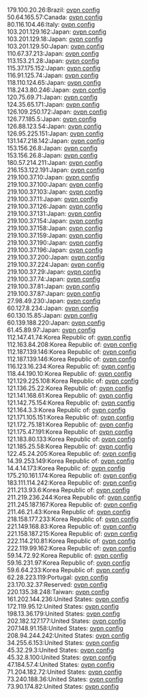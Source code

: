 179.100.20.26:Brazil: [ovpn config](vpn/179_100_20_26.ovpn)  
50.64.165.57:Canada: [ovpn config](vpn/50_64_165_57.ovpn)  
80.116.104.46:Italy: [ovpn config](vpn/80_116_104_46.ovpn)  
103.201.129.162:Japan: [ovpn config](vpn/103_201_129_162.ovpn)  
103.201.129.18:Japan: [ovpn config](vpn/103_201_129_18.ovpn)  
103.201.129.50:Japan: [ovpn config](vpn/103_201_129_50.ovpn)  
110.67.37.213:Japan: [ovpn config](vpn/110_67_37_213.ovpn)  
113.153.21.28:Japan: [ovpn config](vpn/113_153_21_28.ovpn)  
115.37.175.152:Japan: [ovpn config](vpn/115_37_175_152.ovpn)  
116.91.125.74:Japan: [ovpn config](vpn/116_91_125_74.ovpn)  
118.110.124.65:Japan: [ovpn config](vpn/118_110_124_65.ovpn)  
118.243.80.246:Japan: [ovpn config](vpn/118_243_80_246.ovpn)  
120.75.69.71:Japan: [ovpn config](vpn/120_75_69_71.ovpn)  
124.35.65.171:Japan: [ovpn config](vpn/124_35_65_171.ovpn)  
126.109.250.172:Japan: [ovpn config](vpn/126_109_250_172.ovpn)  
126.77.185.5:Japan: [ovpn config](vpn/126_77_185_5.ovpn)  
126.88.123.54:Japan: [ovpn config](vpn/126_88_123_54.ovpn)  
126.95.225.151:Japan: [ovpn config](vpn/126_95_225_151.ovpn)  
131.147.218.142:Japan: [ovpn config](vpn/131_147_218_142.ovpn)  
153.156.26.8:Japan: [ovpn config](vpn/153_156_26_8.ovpn)  
153.156.26.8:Japan: [ovpn config](vpn/153_156_26_8.ovpn)  
180.57.214.211:Japan: [ovpn config](vpn/180_57_214_211.ovpn)  
216.153.122.191:Japan: [ovpn config](vpn/216_153_122_191.ovpn)  
219.100.37.10:Japan: [ovpn config](vpn/219_100_37_10.ovpn)  
219.100.37.100:Japan: [ovpn config](vpn/219_100_37_100.ovpn)  
219.100.37.103:Japan: [ovpn config](vpn/219_100_37_103.ovpn)  
219.100.37.11:Japan: [ovpn config](vpn/219_100_37_11.ovpn)  
219.100.37.126:Japan: [ovpn config](vpn/219_100_37_126.ovpn)  
219.100.37.131:Japan: [ovpn config](vpn/219_100_37_131.ovpn)  
219.100.37.154:Japan: [ovpn config](vpn/219_100_37_154.ovpn)  
219.100.37.158:Japan: [ovpn config](vpn/219_100_37_158.ovpn)  
219.100.37.159:Japan: [ovpn config](vpn/219_100_37_159.ovpn)  
219.100.37.190:Japan: [ovpn config](vpn/219_100_37_190.ovpn)  
219.100.37.196:Japan: [ovpn config](vpn/219_100_37_196.ovpn)  
219.100.37.200:Japan: [ovpn config](vpn/219_100_37_200.ovpn)  
219.100.37.224:Japan: [ovpn config](vpn/219_100_37_224.ovpn)  
219.100.37.29:Japan: [ovpn config](vpn/219_100_37_29.ovpn)  
219.100.37.74:Japan: [ovpn config](vpn/219_100_37_74.ovpn)  
219.100.37.81:Japan: [ovpn config](vpn/219_100_37_81.ovpn)  
219.100.37.87:Japan: [ovpn config](vpn/219_100_37_87.ovpn)  
27.98.49.230:Japan: [ovpn config](vpn/27_98_49_230.ovpn)  
60.127.8.234:Japan: [ovpn config](vpn/60_127_8_234.ovpn)  
60.130.15.85:Japan: [ovpn config](vpn/60_130_15_85.ovpn)  
60.139.188.220:Japan: [ovpn config](vpn/60_139_188_220.ovpn)  
61.45.89.97:Japan: [ovpn config](vpn/61_45_89_97.ovpn)  
112.147.41.74:Korea Republic of: [ovpn config](vpn/112_147_41_74.ovpn)  
112.163.84.208:Korea Republic of: [ovpn config](vpn/112_163_84_208.ovpn)  
112.187.139.146:Korea Republic of: [ovpn config](vpn/112_187_139_146.ovpn)  
112.187.139.146:Korea Republic of: [ovpn config](vpn/112_187_139_146.ovpn)  
116.123.16.234:Korea Republic of: [ovpn config](vpn/116_123_16_234.ovpn)  
118.44.190.10:Korea Republic of: [ovpn config](vpn/118_44_190_10.ovpn)  
121.129.225.108:Korea Republic of: [ovpn config](vpn/121_129_225_108.ovpn)  
121.136.25.22:Korea Republic of: [ovpn config](vpn/121_136_25_22.ovpn)  
121.141.168.61:Korea Republic of: [ovpn config](vpn/121_141_168_61.ovpn)  
121.142.75.154:Korea Republic of: [ovpn config](vpn/121_142_75_154.ovpn)  
121.164.3.3:Korea Republic of: [ovpn config](vpn/121_164_3_3.ovpn)  
121.171.105.151:Korea Republic of: [ovpn config](vpn/121_171_105_151.ovpn)  
121.172.75.181:Korea Republic of: [ovpn config](vpn/121_172_75_181.ovpn)  
121.175.47.191:Korea Republic of: [ovpn config](vpn/121_175_47_191.ovpn)  
121.183.80.133:Korea Republic of: [ovpn config](vpn/121_183_80_133.ovpn)  
121.185.25.58:Korea Republic of: [ovpn config](vpn/121_185_25_58.ovpn)  
122.45.24.205:Korea Republic of: [ovpn config](vpn/122_45_24_205.ovpn)  
14.39.253.149:Korea Republic of: [ovpn config](vpn/14_39_253_149.ovpn)  
14.4.14.173:Korea Republic of: [ovpn config](vpn/14_4_14_173.ovpn)  
175.210.161.174:Korea Republic of: [ovpn config](vpn/175_210_161_174.ovpn)  
183.111.114.242:Korea Republic of: [ovpn config](vpn/183_111_114_242.ovpn)  
211.213.93.6:Korea Republic of: [ovpn config](vpn/211_213_93_6.ovpn)  
211.219.236.244:Korea Republic of: [ovpn config](vpn/211_219_236_244.ovpn)  
211.245.187.167:Korea Republic of: [ovpn config](vpn/211_245_187_167.ovpn)  
211.46.21.43:Korea Republic of: [ovpn config](vpn/211_46_21_43.ovpn)  
218.158.177.233:Korea Republic of: [ovpn config](vpn/218_158_177_233.ovpn)  
221.149.168.83:Korea Republic of: [ovpn config](vpn/221_149_168_83.ovpn)  
221.158.187.215:Korea Republic of: [ovpn config](vpn/221_158_187_215.ovpn)  
222.114.210.81:Korea Republic of: [ovpn config](vpn/222_114_210_81.ovpn)  
222.119.99.162:Korea Republic of: [ovpn config](vpn/222_119_99_162.ovpn)  
59.14.72.92:Korea Republic of: [ovpn config](vpn/59_14_72_92.ovpn)  
59.16.231.97:Korea Republic of: [ovpn config](vpn/59_16_231_97.ovpn)  
59.6.64.233:Korea Republic of: [ovpn config](vpn/59_6_64_233.ovpn)  
62.28.223.119:Portugal: [ovpn config](vpn/62_28_223_119.ovpn)  
23.170.32.37:Reserved: [ovpn config](vpn/23_170_32_37.ovpn)  
220.135.38.248:Taiwan: [ovpn config](vpn/220_135_38_248.ovpn)  
161.202.144.236:United States: [ovpn config](vpn/161_202_144_236.ovpn)  
172.119.95.12:United States: [ovpn config](vpn/172_119_95_12.ovpn)  
198.13.36.179:United States: [ovpn config](vpn/198_13_36_179.ovpn)  
202.182.127.177:United States: [ovpn config](vpn/202_182_127_177.ovpn)  
207.148.91.158:United States: [ovpn config](vpn/207_148_91_158.ovpn)  
208.94.244.242:United States: [ovpn config](vpn/208_94_244_242.ovpn)  
34.255.6.153:United States: [ovpn config](vpn/34_255_6_153.ovpn)  
45.32.29.3:United States: [ovpn config](vpn/45_32_29_3.ovpn)  
45.32.8.100:United States: [ovpn config](vpn/45_32_8_100.ovpn)  
47.184.57.4:United States: [ovpn config](vpn/47_184_57_4.ovpn)  
71.204.182.72:United States: [ovpn config](vpn/71_204_182_72.ovpn)  
73.240.188.36:United States: [ovpn config](vpn/73_240_188_36.ovpn)  
73.90.174.82:United States: [ovpn config](vpn/73_90_174_82.ovpn)  
